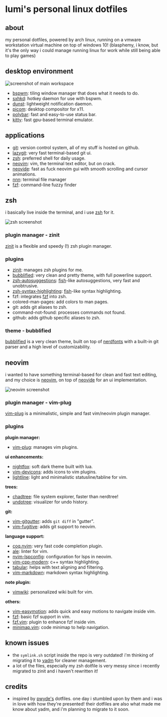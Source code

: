 <!-- vim:ft=markdown 
-->

# lumi's personal linux dotfiles

## about

my personal dotfiles, powered by arch linux, running on a vmware workstation virtual machine on top of windows 10!
(blasphemy, i know, but it's the only way i could manage running linux for work while still being able to play games)

## desktop environment

![screenshot of main workspace](https://i.imgur.com/KkEBmoA.jpeg)

- [bspwm](https://github.com/baskerville/bspwm): tiling window manager that does what it needs to do.
- [sxhkd](https://github.com/baskerville/sxhkd): hotkey daemon for use with bspwm.
- [dunst](https://github.com/dunst-project/dunst): lightweight notification daemon.
- [picom](https://github.com/yshui/picom): desktop compositor for x11.
- [polybar](https://github.com/polybar/polybar): fast and easy-to-use status bar. 
- [kitty](https://github.com/kovidgoyal/kitty): fast gpu-based terminal emulator.

## applications
- [git](https://git-scm.com): version control system, all of my stuff is hosted on github.
- [lazygit](https://github.com/jesseduffield/lazygit): very fast terminal-based git ui.
- [zsh](https://zsh.org): preferred shell for daily usage.
- [neovim](https://neovim.io): vim, the terminal text editor, but on crack.
- [neovide](https://github.com/neovide/neovide): fast as fuck neovim gui with smooth scrolling and cursor animations.
- [nnn](https://github.com/jarun/nnn): terminal file manager
- [fzf](https://github.com/junegunn/fzf): command-line fuzzy finder

## zsh
i basically live inside the terminal, and i use [zsh](https://zsh.org) for it.

![zsh screenshot](https://i.imgur.com/cJvlplm.jpeg)

### plugin manager - zinit
[zinit](https://github.com/zdharma/zinit) is a flexible and speedy (!) zsh plugin manager.

### plugins
- [zinit](https://github.com/zdharma/zinit): manages zsh plugins for me.
- [bubblified](https://github.com/hohmannr/bubblified): very clean and pretty theme, with full powerline support.
- [zsh-autosuggestions](https://github.com/zsh-users/zsh-autosuggestions): [fish](https://fishshell.com)-like autosuggestions, very fast and unobtrusive.
- [zsh-syntax-highlighting](https://github.com/zsh-users/zsh-syntax-highlighting): [fish](https://fishshell.org)-like syntax highlighting.
- fzf: integrates [fzf](https://github.com/junegunn/fzf) into zsh.
- colored-man-pages: add colors to man pages.
- git: adds git aliases to zsh.
- command-not-found: processes commands not found.
- github: adds github specific aliases to zsh.

### theme - bubblified
[bubblified](https://github.com/hohmannr/bubblified) is a very clean theme, built on top of [nerdfonts](https://github.com/ryanoasis/nerd-fonts)
with a built-in git parser and a high level of customizability.

## neovim
i wanted to have something terminal-based for clean and fast text editing, and my choice is [neovim](https://neovim.io), on top of
[neovide](https://github.io/neovide/neovide) for an ui implementation.

![neovim screenshot](https://i.imgur.com/F6RCO3c.jpeg)

### plugin manager - vim-plug
[vim-plug](https://github.com/junegunn/vim-plug) is a minimalistic, simple and fast vim/neovim plugin manager.

### plugins
**plugin manager:**
- [vim-plug](https://github.com/junegunn/vim-plug): manages vim plugins.

**ui enhancements:**
- [nightfox](https://github.com/EdenEast/nightfox.nvim): soft dark theme built with lua.
- [vim-devicons](https://github.com/ryanoasis/vim-devicons): adds icons to vim plugins.
- [lightline](https://github.com/itchyny/lightline.vim): light and minimalistic statusline/tabline for vim.

**trees:**
- [chadtree](https://github.com/ms-jpq/chadtree): file system explorer, faster than nerdtree!
- [undotree](https://github.com/mbbill/undotree): visualizer for undo history.

**git:**
- [vim-gitgutter](https://github.com/airblade/vim-gitgutter): adds `git diff` in "gutter".
- [vim-fugitive](https://github.com/junegunn/vim-fugitive): adds git support to neovim.

**language support:**
- [coq.nvim](https://github.com/ms-jpq/coq_nvim): very fast code completion plugin.
- [ale](https://github.com/dense-analysis/ale): linter for vim.
- [nvim-lspconfig](https://github.com/neovim/nvim-lspconfig): configuration for lsps in neovim.
- [vim-cpp-modern](https://github.com/bfrg/vim-cpp-modern): c++ syntax highlighting.
- [tabular](https://github.com/godlygeek/tabular): helps with text aligning and filtering.
- [vim-markdown](https://github.com/plasticboy/vim-markdown): markdown syntax highlighting.

**note plugin:**
- [vimwiki](https://github.com/vimwiki/vimwiki): personalized wiki built for vim.

**others:**
- [vim-easymotion](https://github.com/easymotion/vim-easymotion): adds quick and easy motions to navigate inside vim.
- [fzf](https://github.com/junegunn/fzf): basic fzf support in vim.
- [fzf.vim](https://github.com/junegunn/fzf.vim): plugin to enhance fzf inside vim.
- [minimap.vim](https://github.com/wfxr/minimap.nvim): code minimap to help navigation.

## known issues
- the `symlink.sh` script inside the repo is very outdated! i'm thinking of migrating it to [yadm](https://github.com/TheLocehiliosan/yadm) for
cleaner management.
- a lot of the files, especially my zsh dotfile is very messy since i recently migrated to zinit and i haven't rewritten it!

## credits
- inspired by [pwyde's](https://github.com/pwyde/dotfiles) dotfiles. one day i stumbled upon by them and i was in love with how they're presented!
their dotfiles are also what made me know about yadm, and i'm planning to migrate to it soon.
